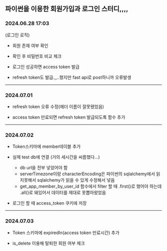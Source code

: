## 파이썬을 이용한 회원가입과 로그인 스터디,,,,

### 2024.06.28 17:03
(로그인 로직)

- 회원 존재 여부 확인

- 확인 후 비밀번호 비교 체크

- 로그인 성공하면 access token 발급

- refresh token도 발급.,,..했지만 fast api로 post하니까 오류발생
---
### 2024.07.01
- refresh token 오류 수정(헤더 이름이 잘못됐었음)

- access token 만료되면 refresh token 발급되도록 함수 추가
---
### 2024.07.02
- Token스키마에 member테이블 추가

- 실제 test db에 연결 (거의 세시간을 씨름했다...)
    - db url을 전부 넣었어야 함
    - serverTimezone이랑 characterEncoding은 파이썬의 sqlalchemy에서 읽지못해서 sqlalchemy가 읽을 수 있게 수정해서 넣음
    - get_app_member_by_user_id 함수에서 filter 할 때 .first()로 했어야 하는데 .all()로 돼있어서 데이터를 제대로 못뽑아왔었음

- 로그인 할 때 access_token 쿠키에 저장
---
### 2024.07.03
- Token 스키마에 expiredIn(access token 만료시간) 추가

- is_delete 이용해 탈퇴한 회원 여부 체크